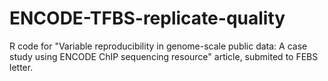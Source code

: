 # ENCODE-TFBS-replicate-quality
R code for "Variable reproducibility in genome-scale public data: A case study using ENCODE ChIP sequencing resource" article, submited to FEBS letter.
